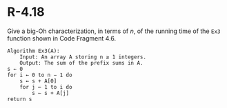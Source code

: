 # R-4.18

Give a big-Oh characterization, in terms of _n_, of the running time of the `Ex3` function shown in Code Fragment 4.6.

    Algorithm Ex3(A):
        Input: An array A storing n ≥ 1 integers.
        Output: The sum of the prefix sums in A.
    s ← 0
    for i ← 0 to n − 1 do
        s ← s + A[0]
        for j ← 1 to i do
            s ← s + A[j]
    return s

